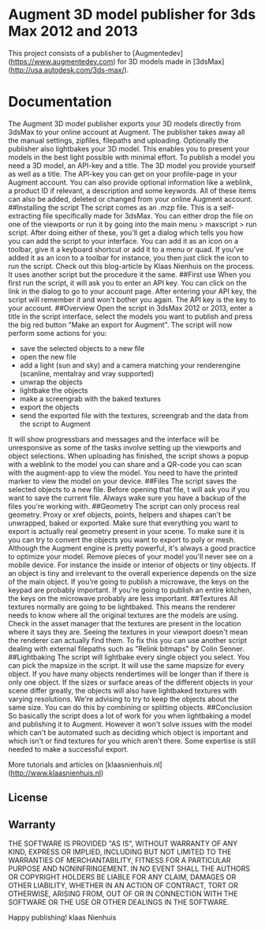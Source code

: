 # Augment 3D model publisher for 3ds Max 2012 and 2013
This project consists of a publisher to [Augmentedev] (https://www.augmentedev.com) for 3D models made in [3dsMax] (http://usa.autodesk.com/3ds-max/).

# Documentation
The Augment 3D model publisher exports your 3D models directly from 3dsMax to your online account at Augment. The publisher takes away all the manual settings, zipfiles, filepaths and uploading. Optionally the publisher also lightbakes your 3D model. This enables you to present your models in the best light possible with minimal effort.
To publish a model you need a 3D model, an API-key and a title. The 3D model you provide yourself as well as a title. The API-key you can get on your profile-page in your Augment account. You can also provide optional information like a weblink, a product ID if relevant, a description and some keywords. All of these items can also be added, deleted or changed from your online Augment account.
##Installing the script
The script comes as an .mzp file. This is a self-extracting file specifically made for 3dsMax. You can either drop the file on one of the viewports or run it by going into the main menu > maxscript > run script. After doing either of these, you'll get a dialog which tells you how you can add the script to your interface. You can add it as an icon on a toolbar, give it a keyboard shortcut or add it to a menu or quad. If you've added it as an icon to a toolbar for instance, you then just click the icon to run the script.
Check out this blog-article by Klaas Nienhuis on the process. It uses another script but the procedure it the same.
##First use
When you first run the script, it will ask you to enter an API key. You can click on the link in the dialog to go to your account page. After entering your API key, the script will remember it and won't bother you again. The API key is the key to your account. 
##Overview
Open the script in 3dsMax 2012 or 2013, enter a title in the script interface, select the models you want to publish and press the big red button "Make an export for Augment". The script will now perform some actions for you:
* save the selected objects to a new file
* open the new file
* add a light (sun and sky) and a camera matching your renderengine (scanline, mentalray and vray supported)
* unwrap the objects
* lightbake the objects
* make a screengrab with the baked textures
* export the objects
* send the exported file with the textures, screengrab and the data from the script to Augment

It will show progressbars and messages and the interface will be unresponsive as some of the tasks involve setting up the viewports and object selections.
When uploading has finished, the script shows a popup with a weblink to the model you can share and a QR-code you can scan with the augment-app to view the model. You need to have the printed marker to view the model on your device.
##Files
The script saves the selected objects to a new file. Before opening that file, t will ask you if you want to save the current file. Always wake sure you have a backup of the files you're working with.
##Geometry
The script can only process real geometry. Proxy or xref objects, points, helpers and shapes can't be unwrapped, baked or exported. Make sure that everything you want to export is actually real geometry present in your scene. To make sure it is you can try to convert the objects you want to export to poly or mesh.
Although the Augment engine is pretty powerful, it's always a good practice to optimize your model. Remove pieces of your model you'll never see on a mobile device. For instance the inside or interior of objects or tiny objects. If an object is tiny and irrelevant to the overall experience depends on the size of the main object. If you're going to publish a microwave, the keys on the keypad are probably important. If you're going to publish an entire kitchen, the keys on the microwave probably are less important. 
##Textures
All textures normally are going to be lightbaked. This means the renderer needs to know where all the original textures are the models are using. Check in the asset manager that the textures are present in the location where it says they are. Seeing the textures in your viewport doesn't mean the renderer can actually find them. To fix this you can use another script dealing with external filepaths such as "Relink bitmaps" by Colin Senner.
##Lightbaking
The script will lightbake every single object you select. You can pick the mapsize in the script. It will use the same mapsize for every object. If you have many objects rendertimes will be longer than if there is only one object. If the sizes or surface areas of the different objects in your scene differ greatly, the objects will also have lightbaked textures with varying resolutions. We're advising to try to keep the objects about the same size. You can do this by combining or splitting objects. 
##Conclusion
So basically the script does a lot of work for you when lightbaking a model and publishing it to Augment. However it won't solve issues with the model which can't be automated such as deciding which object is important and which isn't or find textures for you which aren't there. Some expertise is still needed to make a successful export.

More tutorials and articles on [klaasnienhuis.nl] (http://www.klaasnienhuis.nl)

## License

## Warranty

THE SOFTWARE IS PROVIDED "AS IS", WITHOUT WARRANTY OF ANY KIND, EXPRESS OR
IMPLIED, INCLUDING BUT NOT LIMITED TO THE WARRANTIES OF MERCHANTABILITY,
FITNESS FOR A PARTICULAR PURPOSE AND NONINFRINGEMENT. IN NO EVENT SHALL THE
AUTHORS OR COPYRIGHT HOLDERS BE LIABLE FOR ANY CLAIM, DAMAGES OR OTHER
LIABILITY, WHETHER IN AN ACTION OF CONTRACT, TORT OR OTHERWISE, ARISING FROM,
OUT OF OR IN CONNECTION WITH THE SOFTWARE OR THE USE OR OTHER DEALINGS IN
THE SOFTWARE.

Happy publishing!
klaas Nienhuis

